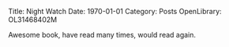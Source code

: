 Title: Night Watch
Date: 1970-01-01
Category: Posts
OpenLibrary: OL31468402M

Awesome book, have read many times, would read again.
